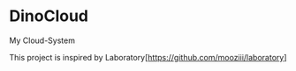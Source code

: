 # DinoCloud
My Cloud-System

This project is inspired by Laboratory[https://github.com/mooziii/laboratory]

